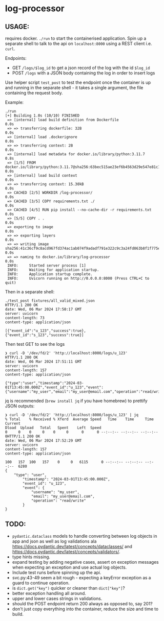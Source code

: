 # log-processor

## USAGE:
requires docker. `./run` to start the containerised application. 
Spin up a separate shell to talk to the api on `localhost:8000` using a REST client i.e. `curl`.

Endpoints:
- GET `/logs/$log_id` to get a json record of the log with the id `$log_id`
- POST `/logs` with a JSON body containing the log in order to insert logs

Use helper script `test_post` to test the endpoint once the container is up and running in the separate shell - it takes a single argument, the file containing the request body.

Example:

```
./run
[+] Building 1.0s (10/10) FINISHED                                                                                                                                                                              
 => [internal] load build definition from Dockerfile                                                                                                                                                       0.0s
 => => transferring dockerfile: 32B                                                                                                                                                                        0.0s
 => [internal] load .dockerignore                                                                                                                                                                          0.0s
 => => transferring context: 2B                                                                                                                                                                            0.0s
 => [internal] load metadata for docker.io/library/python:3.11.7                                                                                                                                           0.8s
 => [1/5] FROM docker.io/library/python:3.11.7@sha256:63bec515ae23ef6b4563d29e547e81c15d80bf41eff5969cb43d034d333b63b8                                                                                     0.0s
 => [internal] load build context                                                                                                                                                                          0.0s
 => => transferring context: 15.30kB                                                                                                                                                                       0.0s
 => CACHED [2/5] WORKDIR /log-processor/                                                                                                                                                                   0.0s
 => CACHED [3/5] COPY requirements.txt ./                                                                                                                                                                  0.0s
 => CACHED [4/5] RUN pip install --no-cache-dir -r requirements.txt                                                                                                                                        0.0s
 => [5/5] COPY . .                                                                                                                                                                                         0.0s
 => exporting to image                                                                                                                                                                                     0.0s
 => => exporting layers                                                                                                                                                                                    0.0s
 => => writing image sha256:41c36cf9c8acd967fd374ac1ab074f9adadf791e322c9c3a24fd063b8f1f775e                                                                                                               0.0s
 => => naming to docker.io/library/log-processor                                                                                                                                                           0.0s
 INFO:     Started server process [1]
 INFO:     Waiting for application startup.
 INFO:     Application startup complete.
 INFO:     Uvicorn running on http://0.0.0.0:8000 (Press CTRL+C to quit)

 ```

 Then in a separate shell:

 ```
 ./test_post fixtures/all_valid_mixed.json 
 HTTP/1.1 200 OK
 date: Wed, 06 Mar 2024 17:50:17 GMT
 server: uvicorn
 content-length: 73
 content-type: application/json

 [{"event_id":"u_123","success":true},{"event_id":"s_123","success":true}]
 ```

 Then test GET to see the logs
 ```
 ❯ curl -D '/dev/fd/2' 'http://localhost:8000/logs/u_123'
 HTTP/1.1 200 OK
 date: Wed, 06 Mar 2024 17:51:11 GMT
 server: uvicorn
 content-length: 157
 content-type: application/json

{"type":"user","timestamp":"2024-03-01T13:45:00.000Z","event_id":"u_123","event":{"username":"my_user","email":"my_user@email.com","operation":"read/write"}}%  
```

jq is recommended (`brew install jq` if you have homebrew) to prettify JSON outputs:

```
❯ curl -D '/dev/fd/2' 'http://localhost:8000/logs/u_123' | jq
% Total    % Received % Xferd  Average Speed   Time    Time     Time  Current
Dload  Upload   Total   Spent    Left  Speed
0     0    0     0    0     0      0      0 --:--:-- --:--:-- --:--:--     0HTTP/1.1 200 OK
date: Wed, 06 Mar 2024 17:52:29 GMT
server: uvicorn
content-length: 157
content-type: application/json

100   157  100   157    0     0   6115      0 --:--:-- --:--:-- --:--:--  6280
{
    "type": "user",
        "timestamp": "2024-03-01T13:45:00.000Z",
        "event_id": "u_123",
        "event": {
            "username": "my_user",
            "email": "my_user@email.com",
            "operation": "read/write"
        }
}
```
## TODO:
- `pydantic.dataclass` models to handle converting between log objects in app and json as well as log validations ala https://docs.pydantic.dev/latest/concepts/dataclasses/ and https://docs.pydantic.dev/latest/concepts/validators/.
- type hints missing.
- expand testing by adding negative cases, assert on exception messages when expecting an exception and use actual log objects.
- Include test runs before spinning up the api.
- svc.py:43-49 seem a bit rough - expecting a keyError exception as a guard to continue operation.
- is `dict.get("key")` quicker or cleaner than `dict["key"]`?
- better exception handling all around.
- upper and lower cases strings in validations.
- should the POST endpoint return 200 always as opposed to, say 201?
- don't just copy everything into the container, reduce the size and time to build.




